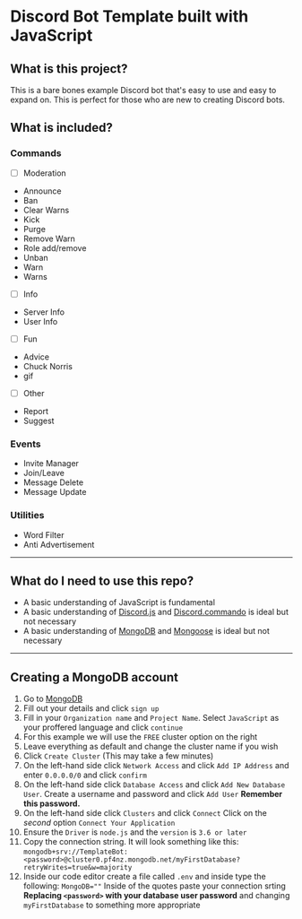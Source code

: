 
# Discord Bot Template built with JavaScript

## What is this project?
This is a bare bones example Discord bot that's easy to use and easy to expand on. 
This is perfect for those who are new to creating Discord bots.

## What is included?
### Commands
 - [ ] Moderation
 - Announce
 - Ban
 - Clear Warns
 - Kick
 - Purge
 - Remove Warn
 - Role add/remove
 - Unban
 - Warn
 - Warns

- [ ] Info
- Server Info
- User Info

- [ ] Fun
- Advice 
- Chuck Norris
- gif

- [ ] Other
- Report
- Suggest

### Events
- Invite Manager
- Join/Leave
- Message Delete
- Message Update

### Utilities
- Word Filter
- Anti Advertisement

---

## What do I need to use this repo?
- A basic understanding of JavaScript is fundamental
- A basic understanding of [Discord.js](https://www.npmjs.com/package/discord.js) and [Discord.commando](https://www.npmjs.com/package/discord.js-commando) is ideal but not necessary
- A basic understanding of [MongoDB](mongodb.com) and [Mongoose](https://www.npmjs.com/package/mongoose) is ideal but not necessary

---
## Creating a MongoDB account

 1. Go to [MongoDB](https://account.mongodb.com/account/register)
 2. Fill out your details and click `sign up`
 3. Fill in your `Organization name` and `Project Name`. 
 Select `JavaScript` as your proffered language and click `continue`
 4. For this example we will use the `FREE` cluster option on the right
 5. Leave everything as default and change the cluster name if you wish
 6. Click `Create Cluster` (This may take a few minutes)
 7. On the left-hand side click `Network Access` and click `Add IP Address` and enter `0.0.0.0/0` and click `confirm`
 8. On the left-hand side click `Database Access` and click `Add New Database User`. Create a username and password and click `Add User` 
 **Remember this password.**
 9. On the left-hand side click `Clusters` and click `Connect`
 Click on the *second* option `Connect Your Application` 
10. Ensure the `Driver` is `node.js` and the `version` is `3.6 or later`
11. Copy the connection string. It will look something like this: <br>
`mongodb+srv://TemplateBot:<password>@cluster0.pf4nz.mongodb.net/myFirstDatabase?retryWrites=true&w=majority`
12. Inside our code editor create a file called `.env` and inside type the following: 
`MongoDB=""`
Inside of the quotes paste your connection srting
**Replacing `<password>` with your database user password** and changing `myFirstDatabase` to something more appropriate
